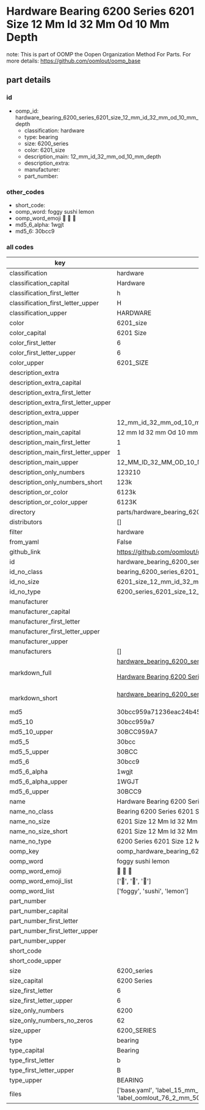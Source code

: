 # Hardware Bearing 6200 Series 6201 Size 12 Mm Id 32 Mm Od 10 Mm Depth  

note: This is part of OOMP the Oopen Organization Method For Parts. For more details: https://github.com/oomlout/oomp_base

##  part details





### id
* oomp_id: hardware_bearing_6200_series_6201_size_12_mm_id_32_mm_od_10_mm_depth
  * classification: hardware
  * type: bearing
  * size: 6200_series
  * color: 6201_size
  * description_main: 12_mm_id_32_mm_od_10_mm_depth
  * description_extra: 
  * manufacturer: 
  * part_number: 

### other_codes
* short_code: 
* oomp_word: foggy sushi lemon
* oomp_word_emoji :foggy: :sushi: :lemon:
* md5_6_alpha: 1wgjt
* md5_6: 30bcc9

### all codes 
| key | value |  
| --- | --- |  
| classification | hardware |  
| classification_capital | Hardware |  
| classification_first_letter | h |  
| classification_first_letter_upper | H |  
| classification_upper | HARDWARE |  
| color | 6201_size |  
| color_capital | 6201 Size |  
| color_first_letter | 6 |  
| color_first_letter_upper | 6 |  
| color_upper | 6201_SIZE |  
| description_extra |  |  
| description_extra_capital |  |  
| description_extra_first_letter |  |  
| description_extra_first_letter_upper |  |  
| description_extra_upper |  |  
| description_main | 12_mm_id_32_mm_od_10_mm_depth |  
| description_main_capital | 12 mm Id 32 mm Od 10 mm Depth |  
| description_main_first_letter | 1 |  
| description_main_first_letter_upper | 1 |  
| description_main_upper | 12_MM_ID_32_MM_OD_10_MM_DEPTH |  
| description_only_numbers | 123210 |  
| description_only_numbers_short | 123k |  
| description_or_color | 6123k |  
| description_or_color_upper | 6123K |  
| directory | parts/hardware_bearing_6200_series_6201_size_12_mm_id_32_mm_od_10_mm_depth |  
| distributors | [] |  
| filter | hardware |  
| from_yaml | False |  
| github_link | https://github.com/oomlout/oomlout_oomp_part_src/tree/main/parts/hardware_bearing_6200_series_6201_size_12_mm_id_32_mm_od_10_mm_depth/working |  
| id | hardware_bearing_6200_series_6201_size_12_mm_id_32_mm_od_10_mm_depth |  
| id_no_class | bearing_6200_series_6201_size_12_mm_id_32_mm_od_10_mm_depth |  
| id_no_size | 6201_size_12_mm_id_32_mm_od_10_mm_depth |  
| id_no_type | 6200_series_6201_size_12_mm_id_32_mm_od_10_mm_depth |  
| manufacturer |  |  
| manufacturer_capital |  |  
| manufacturer_first_letter |  |  
| manufacturer_first_letter_upper |  |  
| manufacturer_upper |  |  
| manufacturers | [] |  
| markdown_full | [hardware_bearing_6200_series_6201_size_12_mm_id_32_mm_od_10_mm_depth](https://github.com/oomlout/oomlout_oomp_part_src/tree/main/parts/hardware_bearing_6200_series_6201_size_12_mm_id_32_mm_od_10_mm_depth/working)<br>[](https://github.com/oomlout/oomlout_oomp_part_src/tree/main/parts/hardware_bearing_6200_series_6201_size_12_mm_id_32_mm_od_10_mm_depth/working)<br>[Hardware Bearing 6200 Series 6201 Size 12 Mm Id 32 Mm Od 10 Mm Depth](https://github.com/oomlout/oomlout_oomp_part_src/tree/main/parts/hardware_bearing_6200_series_6201_size_12_mm_id_32_mm_od_10_mm_depth/working)<br><br> |  
| markdown_short | [hardware_bearing_6200_series_6201_size_12_mm_id_32_mm_od_10_mm_depth](https://github.com/oomlout/oomlout_oomp_part_src/tree/main/parts/hardware_bearing_6200_series_6201_size_12_mm_id_32_mm_od_10_mm_depth/working)<br><br> |  
| md5 | 30bcc959a71236eac24b4505d425b658 |  
| md5_10 | 30bcc959a7 |  
| md5_10_upper | 30BCC959A7 |  
| md5_5 | 30bcc |  
| md5_5_upper | 30BCC |  
| md5_6 | 30bcc9 |  
| md5_6_alpha | 1wgjt |  
| md5_6_alpha_upper | 1WGJT |  
| md5_6_upper | 30BCC9 |  
| name | Hardware Bearing 6200 Series 6201 Size 12 Mm Id 32 Mm Od 10 Mm Depth |  
| name_no_class | Bearing 6200 Series 6201 Size 12 Mm Id 32 Mm Od 10 Mm Depth |  
| name_no_size | 6201 Size 12 Mm Id 32 Mm Od 10 Mm Depth |  
| name_no_size_short | 6201 Size 12 Mm Id 32 Mm Od 10 Mm Depth |  
| name_no_type | 6200 Series 6201 Size 12 Mm Id 32 Mm Od 10 Mm Depth |  
| oomp_key | oomp_hardware_bearing_6200_series_6201_size_12_mm_id_32_mm_od_10_mm_depth |  
| oomp_word | foggy sushi lemon |  
| oomp_word_emoji | :foggy: :sushi: :lemon: |  
| oomp_word_emoji_list | [':foggy:', ':sushi:', ':lemon:'] |  
| oomp_word_list | ['foggy', 'sushi', 'lemon'] |  
| part_number |  |  
| part_number_capital |  |  
| part_number_first_letter |  |  
| part_number_first_letter_upper |  |  
| part_number_upper |  |  
| short_code |  |  
| short_code_upper |  |  
| size | 6200_series |  
| size_capital | 6200 Series |  
| size_first_letter | 6 |  
| size_first_letter_upper | 6 |  
| size_only_numbers | 6200 |  
| size_only_numbers_no_zeros | 62 |  
| size_upper | 6200_SERIES |  
| type | bearing |  
| type_capital | Bearing |  
| type_first_letter | b |  
| type_first_letter_upper | B |  
| type_upper | BEARING |  
| files | ['base.yaml', 'label_15_mm_30_mm.pdf', 'label_15_mm_30_mm.svg', 'label_76_2_mm_50_8_mm.pdf', 'label_76_2_mm_50_8_mm.svg', 'label_oomlout_76_2_mm_50_8_mm.pdf', 'label_oomlout_76_2_mm_50_8_mm.svg', 'readme.md', 'working.json', 'working.yaml'] |  
